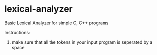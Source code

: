 # lexical-analyzer
Basic Lexical Analyzer for simple C, C++ programs

Instructions:
1. make sure that all the tokens in your input program is seperated by a space
